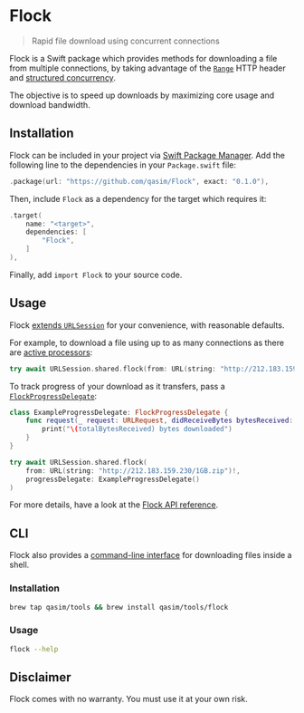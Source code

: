 # Flock

> Rapid file download using concurrent connections

Flock is a Swift package which provides methods for downloading a file from multiple connections, by taking advantage of the [`Range`](https://developer.mozilla.org/en-US/docs/Web/HTTP/Headers/Range) HTTP header and [structured concurrency](https://docs.swift.org/swift-book/LanguageGuide/Concurrency.html#ID642).

The objective is to speed up downloads by maximizing core usage and download bandwidth.

## Installation

Flock can be included in your project via [Swift Package Manager](https://www.swift.org/package-manager). Add the following line to the dependencies in your `Package.swift` file:

```swift
.package(url: "https://github.com/qasim/Flock", exact: "0.1.0"),
```

Then, include `Flock` as a dependency for the target which requires it:

```swift
.target(
    name: "<target>",
    dependencies: [
        "Flock",
    ]
),
```

Finally, add `import Flock` to your source code.

## Usage

Flock [extends `URLSession`](https://flock.qas.im/documentation/flock/foundation/urlsession) for your convenience, with reasonable defaults.

For example, to download a file using up to as many connections as there are [active processors](https://developer.apple.com/documentation/foundation/processinfo/1408184-activeprocessorcount):

```swift
try await URLSession.shared.flock(from: URL(string: "http://212.183.159.230/1GB.zip")!)
```

To track progress of your download as it transfers, pass a [`FlockProgressDelegate`](https://flock.qas.im/documentation/flock/flockprogressdelegate):

```swift
class ExampleProgressDelegate: FlockProgressDelegate {
    func request(_ request: URLRequest, didReceiveBytes bytesReceived: Int, totalBytesReceived: Int, totalBytesExpected: Int?) {
        print("\(totalBytesReceived) bytes downloaded")
    }
}
```
```swift
try await URLSession.shared.flock(
    from: URL(string: "http://212.183.159.230/1GB.zip")!, 
    progressDelegate: ExampleProgressDelegate()
)
```

For more details, have a look at the [Flock API reference](https://flock.qas.im).

## CLI

Flock also provides a [command-line interface](https://github.com/qasim/Flock/tree/main/CLI) for downloading files inside a shell.

### Installation

```bash
brew tap qasim/tools && brew install qasim/tools/flock
```

### Usage

```bash
flock --help
```

## Disclaimer

Flock comes with no warranty. You must use it at your own risk.
